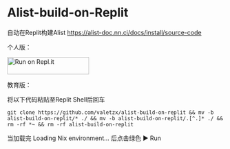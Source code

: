 # Alist-build-on-Replit

自动在Replit构建Alist
https://alist-doc.nn.ci/docs/install/source-code

个人版：

<a href="https://repl.it/github/valetzx/alist-build-on-replit">
  <img alt="Run on Repl.it" src="https://repl.it/badge/github/valetzx/alist-build-on-replit" style="height: 40px; width: 190px;" />
</a>

教育版：

将以下代码粘贴至Replit Shell后回车

`git clone https://github.com/valetzx/alist-build-on-replit && mv -b alist-build-on-replit/* ./ && mv -b alist-build-on-replit/.[^.]* ./ && rm -rf *~ && rm -rf alist-build-on-replit`

当加载完 Loading Nix environment... 后点击绿色 ▶ Run
